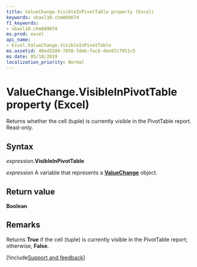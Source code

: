 ```yaml
---
title: ValueChange.VisibleInPivotTable property (Excel)
keywords: vbaxl10.chm889074
f1_keywords:
- vbaxl10.chm889074
ms.prod: excel
api_name:
- Excel.ValueChange.VisibleInPivotTable
ms.assetid: 48ed3289-7850-fdeb-fac6-dee97c7951c5
ms.date: 05/18/2019
localization_priority: Normal
---
```



# ValueChange.VisibleInPivotTable property (Excel)

Returns whether the cell (tuple) is currently visible in the PivotTable report. Read-only.


## Syntax

_expression_.**VisibleInPivotTable**

_expression_ A variable that represents a **[ValueChange](Excel.ValueChange.md)** object.


## Return value

**Boolean**


## Remarks

Returns **True** if the cell (tuple) is currently visible in the PivotTable report; otherwise, **False**.




[!include[Support and feedback](~/includes/feedback-boilerplate.md)]